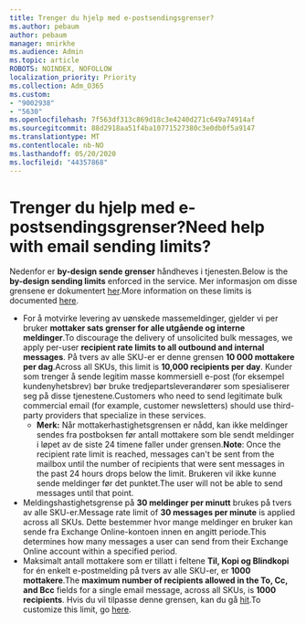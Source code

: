 ```yaml
---
title: Trenger du hjelp med e-postsendingsgrenser?
ms.author: pebaum
author: pebaum
manager: mnirkhe
ms.audience: Admin
ms.topic: article
ROBOTS: NOINDEX, NOFOLLOW
localization_priority: Priority
ms.collection: Adm_O365
ms.custom:
- "9002938"
- "5630"
ms.openlocfilehash: 7f563df313c869d18c3e4240d271c649a74914af
ms.sourcegitcommit: 88d2918aa51f4ba10771527380c3e0db0f5a9147
ms.translationtype: MT
ms.contentlocale: nb-NO
ms.lasthandoff: 05/20/2020
ms.locfileid: "44357868"
---
```

# <a name="need-help-with-email-sending-limits"></a><span data-ttu-id="16470-102">Trenger du hjelp med e-postsendingsgrenser?</span><span class="sxs-lookup"><span data-stu-id="16470-102">Need help with email sending limits?</span></span>

<span data-ttu-id="16470-103">Nedenfor er **by-design sende grenser** håndheves i tjenesten.</span><span class="sxs-lookup"><span data-stu-id="16470-103">Below is the **by-design sending limits** enforced in the service.</span></span> <span data-ttu-id="16470-104">Mer informasjon om disse grensene er dokumentert [her](https://docs.microsoft.com/office365/servicedescriptions/exchange-online-service-description/exchange-online-limits#receiving-and-sending-limits).</span><span class="sxs-lookup"><span data-stu-id="16470-104">More information on these limits is documented [here](https://docs.microsoft.com/office365/servicedescriptions/exchange-online-service-description/exchange-online-limits#receiving-and-sending-limits).</span></span>

- <span data-ttu-id="16470-105">For å motvirke levering av uønskede massemeldinger, gjelder vi per bruker **mottaker sats grenser for alle utgående og interne meldinger**.</span><span class="sxs-lookup"><span data-stu-id="16470-105">To discourage the delivery of unsolicited bulk messages, we apply per-user **recipient rate limits to all outbound and internal messages**.</span></span> <span data-ttu-id="16470-106">På tvers av alle SKU-er er denne grensen **10 000 mottakere per dag**.</span><span class="sxs-lookup"><span data-stu-id="16470-106">Across all SKUs, this limit is **10,000 recipients per day**.</span></span>  <span data-ttu-id="16470-107">Kunder som trenger å sende legitim masse kommersiell e-post (for eksempel kundenyhetsbrev) bør bruke tredjepartsleverandører som spesialiserer seg på disse tjenestene.</span><span class="sxs-lookup"><span data-stu-id="16470-107">Customers who need to send legitimate bulk commercial email (for example, customer newsletters) should use third-party providers that specialize in these services.</span></span>
    - <span data-ttu-id="16470-108">**Merk:** Når mottakerhastighetsgrensen er nådd, kan ikke meldinger sendes fra postboksen før antall mottakere som ble sendt meldinger i løpet av de siste 24 timene faller under grensen.</span><span class="sxs-lookup"><span data-stu-id="16470-108">**Note**: Once the recipient rate limit is reached, messages can't be sent from the mailbox until the number of recipients that were sent messages in the past 24 hours drops below the limit.</span></span> <span data-ttu-id="16470-109">Brukeren vil ikke kunne sende meldinger før det punktet.</span><span class="sxs-lookup"><span data-stu-id="16470-109">The user will not be able to send messages until that point.</span></span>
- <span data-ttu-id="16470-110">Meldingshastighetsgrense på **30 meldinger per minutt** brukes på tvers av alle SKU-er.</span><span class="sxs-lookup"><span data-stu-id="16470-110">Message rate limit of **30 messages per minute** is applied across all SKUs.</span></span> <span data-ttu-id="16470-111">Dette bestemmer hvor mange meldinger en bruker kan sende fra Exchange Online-kontoen innen en angitt periode.</span><span class="sxs-lookup"><span data-stu-id="16470-111">This determines how many messages a user can send from their Exchange Online account within a specified period.</span></span>
- <span data-ttu-id="16470-112">Maksimalt antall mottakere som er tillatt i feltene **Til, Kopi og Blindkopi** for én enkelt e-postmelding på tvers av alle SKU-er, er **1000 mottakere**.</span><span class="sxs-lookup"><span data-stu-id="16470-112">The **maximum number of recipients allowed in the To, Cc, and Bcc** fields for a single email message, across all SKUs, is **1000 recipients**.</span></span> <span data-ttu-id="16470-113">Hvis du vil tilpasse denne grensen, kan du gå [hit](https://techcommunity.microsoft.com/t5/exchange-team-blog/customizable-recipient-limits-in-office-365/ba-p/1183228).</span><span class="sxs-lookup"><span data-stu-id="16470-113">To customize this limit, go [here](https://techcommunity.microsoft.com/t5/exchange-team-blog/customizable-recipient-limits-in-office-365/ba-p/1183228).</span></span>

